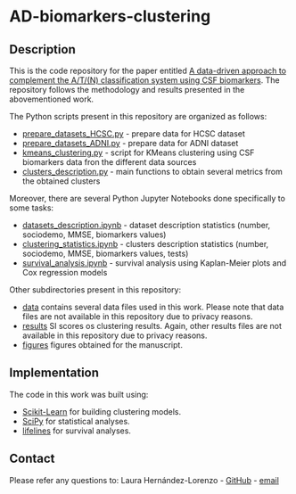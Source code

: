 # AD-biomarkers-clustering
<div id="top"></div>

## Description

This is the code repository for the paper entitled [A data-driven approach to complement the A/T/(N) classification system using CSF biomarkers](https://www.nature.com/articles/s41598-022-21491-y#article-info). The repository follows the methodology and results presented in the abovementioned work. 

The Python scripts present in this repository are organized as follows:

* [prepare_datasets_HCSC.py](prepare_datasets_HCSC.py) - prepare data for HCSC dataset
* [prepare_datasets_ADNI.py](prepare_datasets_ADNI.py) - prepare data for ADNI dataset
* [kmeans_clustering.py](kmeans_clustering.py) - script for KMeans clustering using CSF biomarkers data fron the different data sources
* [clusters_description.py](clusters_description.py) - main functions to obtain several metrics from the obtained clusters

Moreover, there are several Python Jupyter Notebooks done specifically to some tasks:

* [datasets_description.ipynb](prepare_datasets_HCSC.ipynb) - dataset description statistics (number, sociodemo, MMSE, biomarkers values)
* [clustering_statistics.ipynb](prepare_datasets_ADNI.ipynb) - clusters description statistics (number, sociodemo, MMSE, biomarkers values, tests)
* [survival_analysis.ipynb](survival_analysis.ipynb) - survival analysis using Kaplan-Meier plots and Cox regression models

Other subdirectories present in this repository:

* [data](data) contains several data files used in this work. Please note that data files are not available in this repository due to privacy reasons.
* [results](results) SI scores os clustering results. Again, other results files are not available in this repository due to privacy reasons. 
* [figures](figures) figures obtained for the manuscript.

## Implementation

The code in this work was built using:

* [Scikit-Learn](https://scikit-learn.org/stable/) for building clustering models.
* [SciPy](https://scipy.org/) for statistical analyses.
* [lifelines](https://lifelines.readthedocs.io/en/latest/) for survival analyses.

## Contact
Please refer any questions to:
Laura Hernández-Lorenzo - [GitHub](https://github.com/laurahdezlorenzo) - [email](laurahl@ucm.es)
